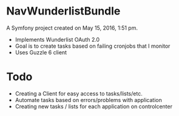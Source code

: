 NavWunderlistBundle 
==========

A Symfony project created on May 15, 2016, 1:51 pm.

- Implements Wunderlist OAuth 2.0 
- Goal is to create tasks based on failing cronjobs that I monitor
- Uses Guzzle 6 client

# Todo
 - Creating a Client for easy access to tasks/lists/etc.
 - Automate tasks based on errors/problems with application
 - Creating new tasks / lists for each application on controlcenter
	
